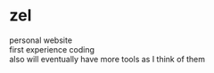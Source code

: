 # zel
personal website  
first experience coding  
also will eventually have more tools as I think of them
